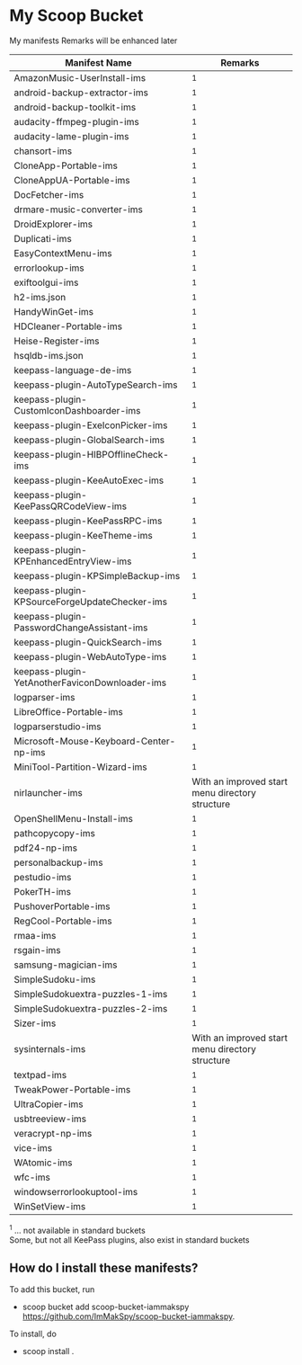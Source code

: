 # My Scoop Bucket

My manifests
Remarks will be enhanced later

| Manifest Name                                  | Remarks                                          |
| ---------------------------------------------- | ------------------------------------------------ |
| AmazonMusic-UserInstall-ims                    | <sup>1</sup>                                     |
| android-backup-extractor-ims                   | <sup>1</sup>                                     |
| android-backup-toolkit-ims                     | <sup>1</sup>                                     |
| audacity-ffmpeg-plugin-ims                     | <sup>1</sup>                                     |
| audacity-lame-plugin-ims                       | <sup>1</sup>                                     |
| chansort-ims                                   | <sup>1</sup>                                     |
| CloneApp-Portable-ims                          | <sup>1</sup>                                     |
| CloneAppUA-Portable-ims                        | <sup>1</sup>                                     |
| DocFetcher-ims                                 | <sup>1</sup>                                     |
| drmare-music-converter-ims                     | <sup>1</sup>                                     |
| DroidExplorer-ims                              | <sup>1</sup>                                     |
| Duplicati-ims                                  | <sup>1</sup>                                     |
| EasyContextMenu-ims                            | <sup>1</sup>                                     |
| errorlookup-ims                                | <sup>1</sup>                                     |
| exiftoolgui-ims                                | <sup>1</sup>                                     |
| h2-ims.json                                    | <sup>1</sup>                                     |
| HandyWinGet-ims                                | <sup>1</sup>                                     |
| HDCleaner-Portable-ims                         | <sup>1</sup>                                     |
| Heise-Register-ims                             | <sup>1</sup>                                     |
| hsqldb-ims.json                                | <sup>1</sup>                                     |
| keepass-language-de-ims                        | <sup>1</sup>                                     |
| keepass-plugin-AutoTypeSearch-ims              | <sup>1</sup>                                     |
| keepass-plugin-CustomIconDashboarder-ims       | <sup>1</sup>                                     |
| keepass-plugin-ExeIconPicker-ims               | <sup>1</sup>                                     |
| keepass-plugin-GlobalSearch-ims                | <sup>1</sup>                                     |
| keepass-plugin-HIBPOfflineCheck-ims            | <sup>1</sup>                                     |
| keepass-plugin-KeeAutoExec-ims                 | <sup>1</sup>                                     |
| keepass-plugin-KeePassQRCodeView-ims           | <sup>1</sup>                                     |
| keepass-plugin-KeePassRPC-ims                  | <sup>1</sup>                                     |
| keepass-plugin-KeeTheme-ims                    | <sup>1</sup>                                     |
| keepass-plugin-KPEnhancedEntryView-ims         | <sup>1</sup>                                     |
| keepass-plugin-KPSimpleBackup-ims              | <sup>1</sup>                                     |
| keepass-plugin-KPSourceForgeUpdateChecker-ims  | <sup>1</sup>                                     |
| keepass-plugin-PasswordChangeAssistant-ims     | <sup>1</sup>                                     |
| keepass-plugin-QuickSearch-ims                 | <sup>1</sup>                                     |
| keepass-plugin-WebAutoType-ims                 | <sup>1</sup>                                     |
| keepass-plugin-YetAnotherFaviconDownloader-ims | <sup>1</sup>                                     |
| logparser-ims                                  | <sup>1</sup>                                     |
| LibreOffice-Portable-ims                       | <sup>1</sup>                                     |
| logparserstudio-ims                            | <sup>1</sup>                                     |
| Microsoft-Mouse-Keyboard-Center-np-ims         | <sup>1</sup>                                     |
| MiniTool-Partition-Wizard-ims                  | <sup>1</sup>                                     |
| nirlauncher-ims                                | With an improved start menu directory structure  |
| OpenShellMenu-Install-ims                      | <sup>1</sup>                                     |
| pathcopycopy-ims                               | <sup>1</sup>                                     |
| pdf24-np-ims                                   | <sup>1</sup>                                     |
| personalbackup-ims                             | <sup>1</sup>                                     |
| pestudio-ims                                   | <sup>1</sup>                                     |
| PokerTH-ims                                    | <sup>1</sup>                                     |
| PushoverPortable-ims                           | <sup>1</sup>                                     |
| RegCool-Portable-ims                           | <sup>1</sup>                                     |
| rmaa-ims                                       | <sup>1</sup>                                     |
| rsgain-ims                                     | <sup>1</sup>                                     |
| samsung-magician-ims                           | <sup>1</sup>                                     |
| SimpleSudoku-ims                               | <sup>1</sup>                                     |
| SimpleSudokuextra-puzzles-1-ims                | <sup>1</sup>                                     |
| SimpleSudokuextra-puzzles-2-ims                | <sup>1</sup>                                     |
| Sizer-ims                                      | <sup>1</sup>                                     |
| sysinternals-ims                               | With an improved start menu directory structure  |
| textpad-ims                                    | <sup>1</sup>                                     |
| TweakPower-Portable-ims                        | <sup>1</sup>                                     |
| UltraCopier-ims                                | <sup>1</sup>                                   |
| usbtreeview-ims                                | <sup>1</sup>                                     |
| veracrypt-np-ims                               | <sup>1</sup>                                     |
| vice-ims                                       | <sup>1</sup>                                     |
| WAtomic-ims                                    | <sup>1</sup>                                     |
| wfc-ims                                        | <sup>1</sup>                                     |
| windowserrorlookuptool-ims                     | <sup>1</sup>                                     |
| WinSetView-ims                                 | <sup>1</sup>                                     |

<sup>1</sup> ... not available in standard buckets<br>
Some, but not all KeePass plugins, also exist in standard buckets

How do I install these manifests?
---------------------------------

To add this bucket, run

- scoop bucket add scoop-bucket-iammakspy https://github.com/ImMakSpy/scoop-bucket-iammakspy.

To install, do

- scoop install <manifest>.

